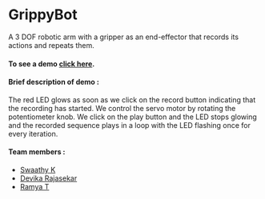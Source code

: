 # GrippyBot
A 3 DOF robotic arm with a gripper as an end-effector that records its actions and repeats them.

#### To see a demo [click here](https://drive.google.com/drive/folders/1gZX_Vms71kkR7oWqp52sMEKILkBjg8Sy).
#### Brief description of demo :
The red LED glows as soon as we click on the record button indicating that the recording has started. 
We control the servo motor by rotating the potentiometer knob. 
We click on the play button and the LED stops glowing and the recorded sequence plays in a loop with the LED flashing once for every iteration.

#### Team members :
- [Swaathy K](https://github.com/tinycoder2)
- [Devika Rajasekar](https://github.com/devika1402)
- [Ramya T](https://github.com/R-my-T)
